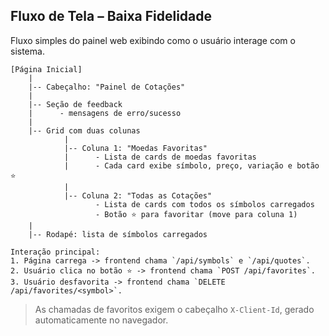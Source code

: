 ## Fluxo de Tela – Baixa Fidelidade

Fluxo simples do painel web exibindo como o usuário interage com o sistema.

```
[Página Inicial]
    |
    |-- Cabeçalho: "Painel de Cotações"
    |
    |-- Seção de feedback
    |      - mensagens de erro/sucesso
    |
    |-- Grid com duas colunas
            |
            |-- Coluna 1: "Moedas Favoritas"
            |      - Lista de cards de moedas favoritas
            |      - Cada card exibe símbolo, preço, variação e botão ⭐
            |
            |-- Coluna 2: "Todas as Cotações"
                   - Lista de cards com todos os símbolos carregados
                   - Botão ⭐ para favoritar (move para coluna 1)
    |
    |-- Rodapé: lista de símbolos carregados

Interação principal:
1. Página carrega -> frontend chama `/api/symbols` e `/api/quotes`.
2. Usuário clica no botão ⭐ -> frontend chama `POST /api/favorites`.
3. Usuário desfavorita -> frontend chama `DELETE /api/favorites/<symbol>`.
```

> As chamadas de favoritos exigem o cabeçalho `X-Client-Id`, gerado automaticamente no navegador.
